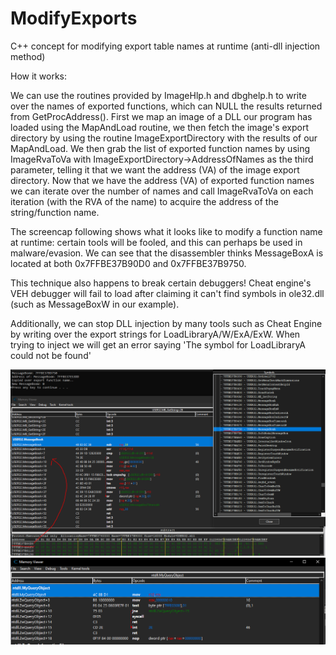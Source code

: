 # ModifyExports
C++ concept for modifying export table names at runtime (anti-dll injection method)

How it works:  

We can use the routines provided by ImageHlp.h and dbghelp.h to write over the names of exported functions, which can NULL the results returned from GetProcAddress(). First we map an image of a DLL our program has loaded using the MapAndLoad routine, we then fetch the image's export directory by using the routine ImageExportDirectory with the results of our MapAndLoad. We then grab the list of exported function names by using ImageRvaToVa with ImageExportDirectory->AddressOfNames as the third parameter, telling it that we want the address (VA) of the image export directory. Now that we have the address (VA) of exported function names we can iterate over the number of names and call ImageRvaToVa on each iteration (with the RVA of the name) to acquire the address of the string/function name.  

The screencap following shows what it looks like to modify a function name at runtime: certain tools will be fooled, and this can perhaps be used in malware/evasion. We can see that the disassembler thinks MessageBoxA is located at both 0x7FFBE37B90D0 and 0x7FFBE37B9750.  

This technique also happens to break certain debuggers! Cheat engine's VEH debugger will fail to load after claiming it can't find symbols in ole32.dll (such as MessageBoxW in our example).  

Additionally, we can stop DLL injection by many tools such as Cheat Engine by writing over the export strings for LoadLibraryA/W/ExA/ExW. When trying to inject we will get an error saying 'The symbol for LoadLibraryA could not be found'  

![Alt text](MessageBoxA_Duplicate.PNG?raw=true "Two Addresses for MessageBoxA")   
![Alt text](MyQueryObject.PNG?raw=true "MyQueryObject vs. NtQueryObject")  

